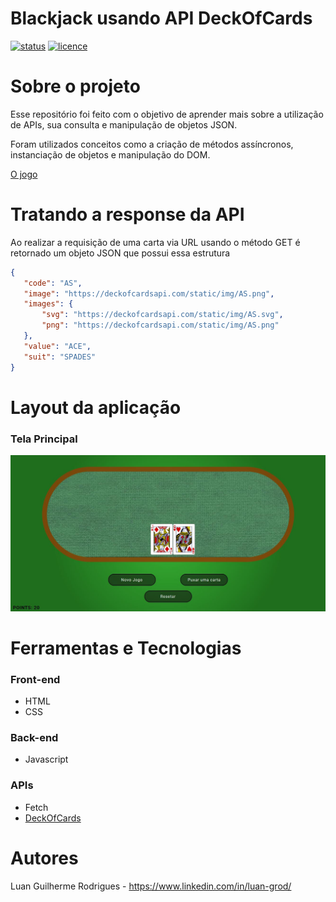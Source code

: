 # Blackjack usando API DeckOfCards
[![status](https://img.shields.io/badge/status-completo-green)](https://github.com/LuanGrod/)
[![licence](https://img.shields.io/badge/licença-MIT-red)](https://github.com/LuanGrod/Projeto_Integrado1/blob/main/LICENSE)

# Sobre o projeto
Esse repositório foi feito com o objetivo de aprender mais sobre a utilização de APIs, sua consulta e manipulação de objetos JSON. <br>

Foram utilizados conceitos como a criação de métodos assíncronos, instanciação de objetos e manipulação do DOM.

[O jogo](https://luangrod-blackjack.netlify.app)

# Tratando a response da API
Ao realizar a requisição de uma carta via URL usando o método GET é retornado um objeto JSON que possui essa estrutura

 ~~~json
{
    "code": "AS", 
    "image": "https://deckofcardsapi.com/static/img/AS.png",
    "images": {
        "svg": "https://deckofcardsapi.com/static/img/AS.svg", 
        "png": "https://deckofcardsapi.com/static/img/AS.png"
    }, 
    "value": "ACE", 
    "suit": "SPADES"
}
~~~

# Layout da aplicação
### Tela Principal
![Main](https://github.com/LuanGrod/deck-of-cards-pure-js/blob/main/example.JPG)

# Ferramentas e Tecnologias
### Front-end
- HTML
- CSS

### Back-end
- Javascript

### APIs
- Fetch
- [DeckOfCards](https://www.deckofcardsapi.com)

# Autores

Luan Guilherme Rodrigues - https://www.linkedin.com/in/luan-grod/
